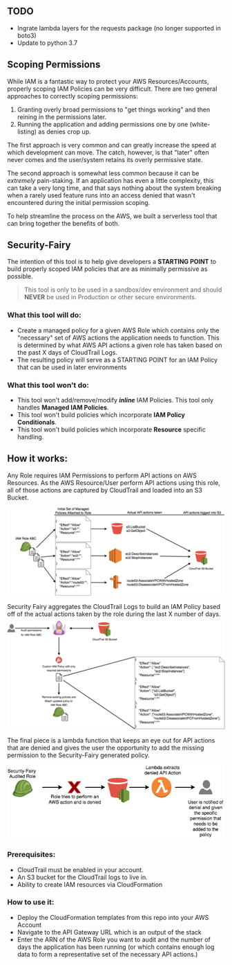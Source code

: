 ## TODO
- Ingrate lambda layers for the requests package (no longer supported in boto3)
- Update to python 3.7

## Scoping Permissions

While IAM is a fantastic way to protect your AWS Resources/Accounts, properly scoping IAM Policies can be very difficult. There are two general approaches to correctly scoping permissions:

1. Granting overly broad permissions to "get things working" and then reining in the permissions later.
1. Running the application and adding permissions one by one (white-listing) as denies crop up.

The first approach is very common and can greatly increase the speed at which development can move. The catch, however, is that "later" often never comes and the user/system retains its overly permissive state.

The second approach is somewhat less common because it can be *extremely* pain-staking. If an application has even a little complexity, this can take a very long time, and that says nothing about the system breaking when a rarely used feature runs into an access denied that wasn't encountered during the initial permission scoping.

To help streamline the process on the AWS, we built a serverless tool that can bring together the benefits of both.

## Security-Fairy
The intention of this tool is to help give developers a **STARTING POINT** to build properly scoped IAM policies that are as minimally permissive as possible.

> This tool is only to be used in a sandbox/dev environment and should **NEVER** be used in Production or other secure environments.

### What this tool will do:
- Create a managed policy for a given AWS Role which contains only the "necessary" set of AWS actions the application needs to function. This is determined by what AWS API actions a given role has taken based on the past X days of CloudTrail Logs.
- The resulting policy will serve as a STARTING POINT for an IAM Policy that can be used in later environments

### What this tool won't do:
- This tool won't add/remove/modify ***inline*** IAM Policies. This tool only handles **Managed IAM Policies**.
- This tool won't build policies which incorporate **IAM Policy Conditionals**.
- This tool won't build policies which incorporate **Resource** specific handling.

## How it works:

Any Role requires IAM Permissions to perform API actions on AWS Resources. As the AWS Resource/User perform API actions using this role, all of those actions are captured by CloudTrail and loaded into an S3 Bucket.

![](images/iam-role.png)<br>

Security Fairy aggregates the CloudTrail Logs to build an IAM Policy based off of the actual actions taken by the role during the last X number of days.
![](images/security-fairy.png)

The final piece is a lambda function that keeps an eye out for API actions that are denied and gives the user the opportunity to add the missing permission to the Security-Fairy generated policy.

![](images/security-fairy-remediation.png)

### Prerequisites:
- CloudTrail must be enabled in your account.
- An S3 bucket for the CloudTrail logs to live in.
- Ability to create IAM resources via CloudFormation

### How to use it:

- Deploy the CloudFormation templates from this repo into your AWS Account
- Navigate to the API Gateway URL which is an output of the stack
- Enter the ARN of the AWS Role you want to audit and the number of days the application has been running (or which contains enough log data to form a representative set of the necessary API actions.)
